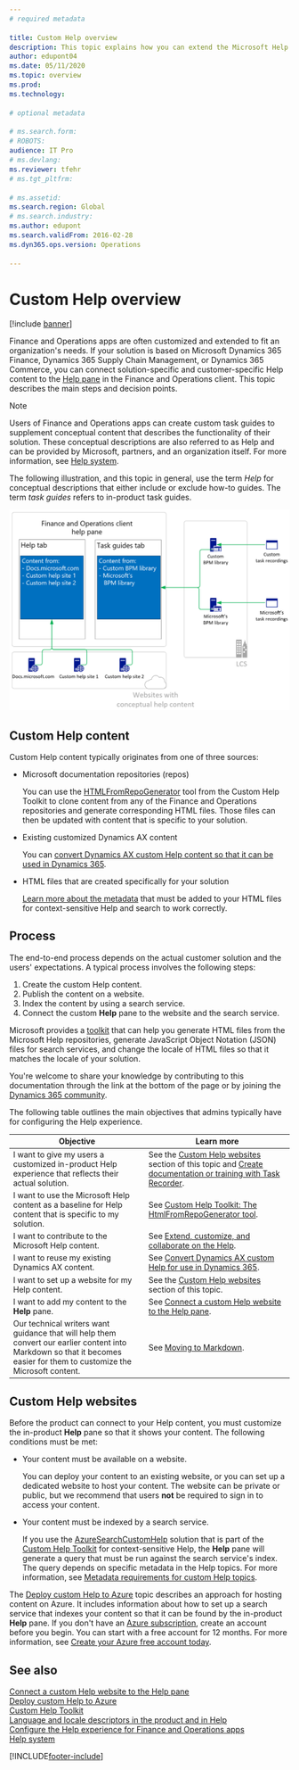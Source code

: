 ```yaml
---
# required metadata

title: Custom Help overview
description: This topic explains how you can extend the Microsoft Help system so that it reflects your solution and then connect your content to the Help pane. 
author: edupont04
ms.date: 05/11/2020
ms.topic: overview
ms.prod: 
ms.technology: 

# optional metadata

# ms.search.form: 
# ROBOTS: 
audience: IT Pro
# ms.devlang: 
ms.reviewer: tfehr
# ms.tgt_pltfrm: 

# ms.assetid: 
ms.search.region: Global
# ms.search.industry: 
ms.author: edupont
ms.search.validFrom: 2016-02-28
ms.dyn365.ops.version: Operations

---
```


# Custom Help overview

[!include [banner](../includes/banner.md)]

Finance and Operations apps are often customized and extended to fit an organization's needs. If your solution is based on Microsoft Dynamics 365 Finance, Dynamics 365 Supply Chain Management, or Dynamics 365 Commerce, you can connect solution-specific and customer-specific Help content to the [Help pane](../../fin-ops/get-started/help-overview.md#in-product-help) in the Finance and Operations client. This topic describes the main steps and decision points.

> [!NOTE]
> Users of Finance and Operations apps can create custom task guides to supplement conceptual content that describes the functionality of their solution. These conceptual descriptions are also referred to as Help and can be provided by Microsoft, partners, and an organization itself. For more information, see [Help system](../../fin-ops/get-started/help-overview.md).

The following illustration, and this topic in general, use the term *Help* for conceptual descriptions that either include or exclude how-to guides. The term *task guides* refers to in-product task guides.

![Customized Help solution and the Help pane.](../../fin-ops/get-started/media/help-architecture.png)

## Custom Help content

Custom Help content typically originates from one of three sources:

- Microsoft documentation repositories (repos)

    You can use the [HTMLFromRepoGenerator](custom-help-toolkit-HtmlFromRepoGenerator.md) tool from the Custom Help Toolkit to clone content from any of the Finance and Operations repositories and generate corresponding HTML files. Those files can then be updated with content that is specific to your solution.

- Existing customized Dynamics AX content

    You can [convert Dynamics AX custom Help content so that it can be used in Dynamics 365](migrate-dynamicsax2012.md).

- HTML files that are created specifically for your solution

    [Learn more about the metadata](preparing-content.md#metadata) that must be added to your HTML files for context-sensitive Help and search to work correctly.

## Process

The end-to-end process depends on the actual customer solution and the users' expectations. A typical process involves the following steps:

1. Create the custom Help content.
2. Publish the content on a website.
3. Index the content by using a search service.
4. Connect the custom **Help** pane to the website and the search service.

Microsoft provides a [toolkit](custom-help-toolkit.md) that can help you generate HTML files from the Microsoft Help repositories, generate JavaScript Object Notation (JSON) files for search services, and change the locale of HTML files so that it matches the locale of your solution.

You're welcome to share your knowledge by contributing to this documentation through the link at the bottom of the page or by joining the [Dynamics 365 community](https://community.dynamics.com/).

The following table outlines the main objectives that admins typically have for configuring the Help experience.

| Objective | Learn more |
|-----------|------------|
| I want to give my users a customized in-product Help experience that reflects their actual solution. | See the [Custom Help websites](#custom-help-sites) section of this topic and [Create documentation or training with Task Recorder](../user-interface/task-recorder-training-docs.md). |
| I want to use the Microsoft Help content as a baseline for Help content that is specific to my solution. | See [Custom Help Toolkit: The HtmlFromRepoGenerator tool](custom-help-toolkit-HtmlFromRepoGenerator.md). |
| I want to contribute to the Microsoft Help content. | See [Extend, customize, and collaborate on the Help](contributor-guide.md). |
| I want to reuse my existing Dynamics AX content. | See [Convert Dynamics AX custom Help for use in Dynamics 365](migrate-dynamicsax2012.md). |
| I want to set up a website for my Help content. | See the [Custom Help websites](#custom-help-sites) section of this topic. |
| I want to add my content to the **Help** pane. | See [Connect a custom Help website to the Help pane](connect-help-pane.md). |
| Our technical writers want guidance that will help them convert our earlier content into Markdown so that it becomes easier for them to customize the Microsoft content. | See [Moving to Markdown](migrate-dynamicsax2012.md#moving-to-markdown). |

## <a name="custom-help-sites"></a>Custom Help websites

Before the product can connect to your Help content, you must customize the in-product **Help** pane so that it shows your content. The following conditions must be met:

- Your content must be available on a website.

    You can deploy your content to an existing website, or you can set up a dedicated website to host your content. The website can be private or public, but we recommend that users **not** be required to sign in to access your content.

- Your content must be indexed by a search service.

    If you use the [AzureSearchCustomHelp](walkthrough-help-azure.md) solution that is part of the [Custom Help Toolkit](custom-help-toolkit.md) for context-sensitive Help, the **Help** pane will generate a query that must be run against the search service's index. The query depends on specific metadata in the Help topics. For more information, see [Metadata requirements for custom Help topics](preparing-content.md#metadata).

The [Deploy custom Help to Azure](walkthrough-help-azure.md) topic describes an approach for hosting content on Azure. It includes information about how to set up a search service that indexes your content so that it can be found by the in-product **Help** pane. If you don't have an [Azure subscription](/azure/guides/developer/azure-developer-guide#understanding-accounts-subscriptions-and-billing), create an account before you begin. You can start with a free account for 12 months. For more information, see [Create your Azure free account today](https://azure.microsoft.com/free/).

## See also

[Connect a custom Help website to the Help pane](connect-help-pane.md)  
[Deploy custom Help to Azure](walkthrough-help-azure.md)  
[Custom Help Toolkit](custom-help-toolkit.md)  
[Language and locale descriptors in the product and in Help](language-locale.md)  
[Configure the Help experience for Finance and Operations apps](../../fin-ops/get-started/help-connect.md)  
[Help system](../../fin-ops/get-started/help-overview.md)


[!INCLUDE[footer-include](../../../includes/footer-banner.md)]